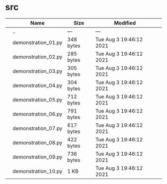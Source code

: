 # src

<table><thead><tr class="header"><th></th><th>Name</th><th>Size</th><th>Modified</th><th></th></tr></thead><tbody><tr class="odd"><td></td><td><span class="goup">..</span></td><td>—</td><td>—</td><td></td></tr><tr class="even"><td></td><td><span class="name">demonstration_01.py</span></td><td>348 bytes</td><td>Tue Aug 3 19:46:12 2021</td><td></td></tr><tr class="odd"><td></td><td><span class="name">demonstration_02.py</span></td><td>285 bytes</td><td>Tue Aug 3 19:46:12 2021</td><td></td></tr><tr class="even"><td></td><td><span class="name">demonstration_03.py</span></td><td>305 bytes</td><td>Tue Aug 3 19:46:12 2021</td><td></td></tr><tr class="odd"><td></td><td><span class="name">demonstration_04.py</span></td><td>304 bytes</td><td>Tue Aug 3 19:46:12 2021</td><td></td></tr><tr class="even"><td></td><td><span class="name">demonstration_05.py</span></td><td>712 bytes</td><td>Tue Aug 3 19:46:12 2021</td><td></td></tr><tr class="odd"><td></td><td><span class="name">demonstration_06.py</span></td><td>791 bytes</td><td>Tue Aug 3 19:46:12 2021</td><td></td></tr><tr class="even"><td></td><td><span class="name">demonstration_07.py</span></td><td>617 bytes</td><td>Tue Aug 3 19:46:12 2021</td><td></td></tr><tr class="odd"><td></td><td><span class="name">demonstration_08.py</span></td><td>422 bytes</td><td>Tue Aug 3 19:46:12 2021</td><td></td></tr><tr class="even"><td></td><td><span class="name">demonstration_09.py</span></td><td>736 bytes</td><td>Tue Aug 3 19:46:12 2021</td><td></td></tr><tr class="odd"><td></td><td><span class="name">demonstration_10.py</span></td><td>1 KB</td><td>Tue Aug 3 19:46:12 2021</td><td></td></tr></tbody></table>
